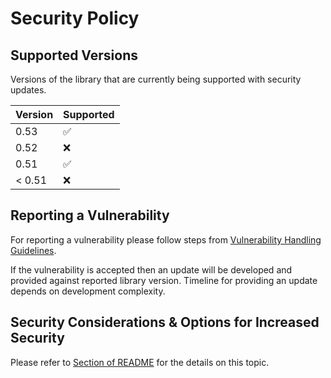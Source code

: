 # Security Policy

## Supported Versions

Versions of the library that are currently being supported with security updates.

| Version | Supported          |
| ------- | ------------------ |
| 0.53    | :white_check_mark: |
| 0.52    | :x:                |
| 0.51    | :white_check_mark: |
| < 0.51  | :x:                |

## Reporting a Vulnerability

For reporting a vulnerability please follow steps from [Vulnerability Handling Guidelines](https://www.intel.com/content/www/us/en/security-center/vulnerability-handling-guidelines.html).

If the vulnerability is accepted then an update will be developed and provided against reported library version.
Timeline for providing an update depends on development complexity.

## Security Considerations & Options for Increased Security

Please refer to [Section of README](https://github.com/intel/intel-ipsec-mb#6-security-considerations--options-for-increased-security) for the details on this topic.


